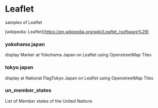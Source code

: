   Leaflet
===============

samples of Leaflet

[wikipedia: Leaflet](https://en.wikipedia.org/wiki/Leaflet_(software%29)

### yokohama japan

display Marker at Yokohama Japan on Leaflet using OpenstreetMap Tiles

### tokyo japan

display  at National FlagTokyo Japan on Leaflet using OpenstreetMap Tiles

### un_member_states

List of Member states of the United Nations


